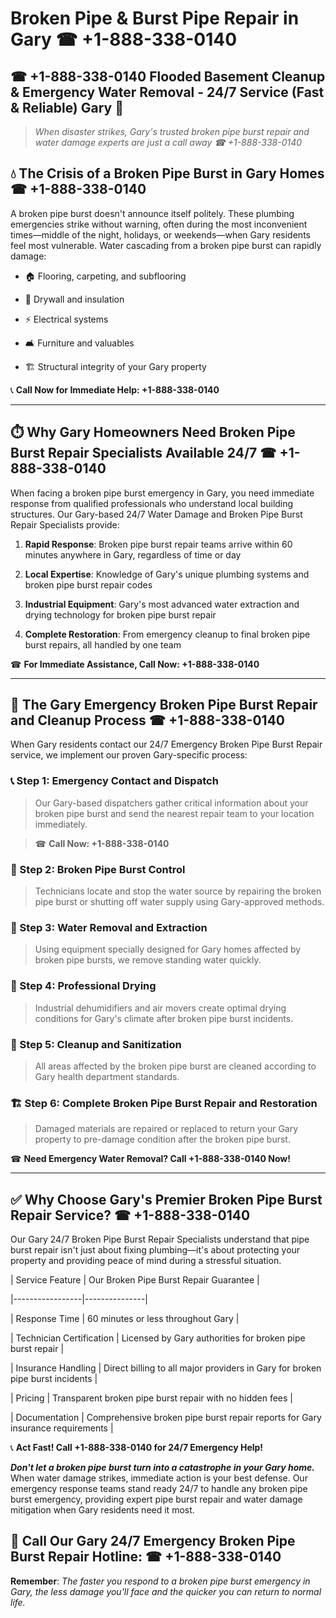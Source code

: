 # Broken Pipe & Burst Pipe Repair in Gary ☎ +1-888-338-0140  
## ☎ +1-888-338-0140 Flooded Basement Cleanup & Emergency Water Removal - 24/7 Service (Fast & Reliable) Gary 🚨  

> *When disaster strikes, Gary's trusted broken pipe burst repair and water damage experts are just a call away ☎ +1-888-338-0140*  

## 💧 The Crisis of a Broken Pipe Burst in Gary Homes ☎ +1-888-338-0140  

A broken pipe burst doesn't announce itself politely. These plumbing emergencies strike without warning, often during the most inconvenient times—middle of the night, holidays, or weekends—when Gary residents feel most vulnerable. Water cascading from a broken pipe burst can rapidly damage:  

* 🏠 Flooring, carpeting, and subflooring  
* 🧱 Drywall and insulation  
* ⚡ Electrical systems  
* 🛋️ Furniture and valuables  
* 🏗️ Structural integrity of your Gary property  

📞 **Call Now for Immediate Help: +1-888-338-0140**  

---  

## ⏱️ Why Gary Homeowners Need Broken Pipe Burst Repair Specialists Available 24/7 ☎ +1-888-338-0140  

When facing a broken pipe burst emergency in Gary, you need immediate response from qualified professionals who understand local building structures. Our Gary-based 24/7 Water Damage and Broken Pipe Burst Repair Specialists provide:  

1. **Rapid Response**: Broken pipe burst repair teams arrive within 60 minutes anywhere in Gary, regardless of time or day  
2. **Local Expertise**: Knowledge of Gary's unique plumbing systems and broken pipe burst repair codes  
3. **Industrial Equipment**: Gary's most advanced water extraction and drying technology for broken pipe burst repair  
4. **Complete Restoration**: From emergency cleanup to final broken pipe burst repairs, all handled by one team  

☎ **For Immediate Assistance, Call Now: +1-888-338-0140**  

---  

## 🔧 The Gary Emergency Broken Pipe Burst Repair and Cleanup Process ☎ +1-888-338-0140  

When Gary residents contact our 24/7 Emergency Broken Pipe Burst Repair service, we implement our proven Gary-specific process:  

### 📞 Step 1: Emergency Contact and Dispatch  
> Our Gary-based dispatchers gather critical information about your broken pipe burst and send the nearest repair team to your location immediately.  
> ☎ **Call Now: +1-888-338-0140**  

### 🚿 Step 2: Broken Pipe Burst Control  
> Technicians locate and stop the water source by repairing the broken pipe burst or shutting off water supply using Gary-approved methods.  

### 🌊 Step 3: Water Removal and Extraction  
> Using equipment specially designed for Gary homes affected by broken pipe bursts, we remove standing water quickly.  

### 💨 Step 4: Professional Drying  
> Industrial dehumidifiers and air movers create optimal drying conditions for Gary's climate after broken pipe burst incidents.  

### 🧼 Step 5: Cleanup and Sanitization  
> All areas affected by the broken pipe burst are cleaned according to Gary health department standards.  

### 🏗️ Step 6: Complete Broken Pipe Burst Repair and Restoration  
> Damaged materials are repaired or replaced to return your Gary property to pre-damage condition after the broken pipe burst.  

☎ **Need Emergency Water Removal? Call +1-888-338-0140 Now!**  

---  

## ✅ Why Choose Gary's Premier Broken Pipe Burst Repair Service? ☎ +1-888-338-0140  

Our Gary 24/7 Broken Pipe Burst Repair Specialists understand that pipe burst repair isn't just about fixing plumbing—it's about protecting your property and providing peace of mind during a stressful situation.  

| Service Feature | Our Broken Pipe Burst Repair Guarantee |  
|-----------------|---------------|  
| Response Time | 60 minutes or less throughout Gary |  
| Technician Certification | Licensed by Gary authorities for broken pipe burst repair |  
| Insurance Handling | Direct billing to all major providers in Gary for broken pipe burst incidents |  
| Pricing | Transparent broken pipe burst repair with no hidden fees |  
| Documentation | Comprehensive broken pipe burst repair reports for Gary insurance requirements |  

📞 **Act Fast! Call +1-888-338-0140 for 24/7 Emergency Help!**  

***Don't let a broken pipe burst turn into a catastrophe in your Gary home.*** When water damage strikes, immediate action is your best defense. Our emergency response teams stand ready 24/7 to handle any broken pipe burst emergency, providing expert pipe burst repair and water damage mitigation when Gary residents need it most.  

## 📱 Call Our Gary 24/7 Emergency Broken Pipe Burst Repair Hotline: ☎ +1-888-338-0140  

**Remember**: *The faster you respond to a broken pipe burst emergency in Gary, the less damage you'll face and the quicker you can return to normal life.*